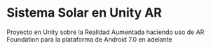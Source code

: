 # Sistema Solar en Unity AR

Proyecto en Unity sobre la Realidad Aumentada haciendo uso de AR Foundation para la plataforma de Android 7.0 en adelante
